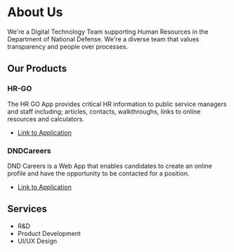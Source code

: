 # About Us

We're a Digital Technology Team supporting Human Resources in the Department of National Defense. We're a diverse team that values transparency and people over processes.

## Our Products

### HR-GO

The HR GO App provides critical HR information to public service managers and staff including; articles, contacts, walkthroughs, links to online resources and calculators.

* [Link to Application](https://www.canada.ca/en/mobile.html#HRGO)

### DNDCareers

DND Careers is a Web App that enables candidates to create an online profile and have the opportunity to be contacted for a position.

* [Link to Application](https://civilian-careers-defence.canada.ca/)

## Services

* R&D
* Product Development
* UI/UX Design
